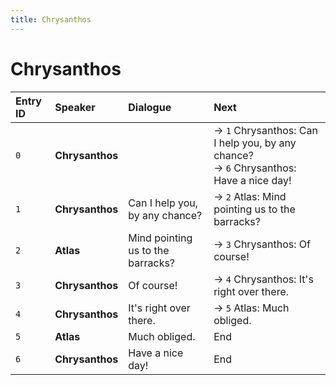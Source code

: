 ```yaml
---
title: Chrysanthos
---
```


# Chrysanthos


| Entry ID | Speaker | Dialogue | Next |
| :------- | :------ | :------- | :------------ |
| `0` | **Chrysanthos** |  | → `1` Chrysanthos: Can I help you, by any chance?<br>→ `6` Chrysanthos: Have a nice day\! |
| `1` | **Chrysanthos** | Can I help you, by any chance? | → `2` Atlas: Mind pointing us to the barracks? |
| `2` | **Atlas** | Mind pointing us to the barracks? | → `3` Chrysanthos: Of course\! |
| `3` | **Chrysanthos** | Of course\! | → `4` Chrysanthos: It's right over there\. |
| `4` | **Chrysanthos** | It's right over there\. | → `5` Atlas: Much obliged\. |
| `5` | **Atlas** | Much obliged\. | End |
| `6` | **Chrysanthos** | Have a nice day\! | End |
